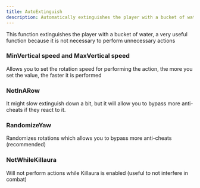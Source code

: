 ```yaml
---
title: AutoExtinguish
description: Automatically extinguishes the player with a bucket of water
---
```


This function extinguishes the player with a bucket of water, a very useful function because it is not necessary to perform unnecessary actions

### MinVertical speed and MaxVertical speed
Allows you to set the rotation speed for performing the action, the more you set the value, the faster it is performed

### NotInARow
It might slow extinguish down a bit, but it will allow you to bypass more anti-cheats if they react to it.

### RandomizeYaw
Randomizes rotations which allows you to bypass more anti-cheats (recommended)

### NotWhileKillaura
Will not perform actions while Killaura is enabled (useful to not interfere in combat)
